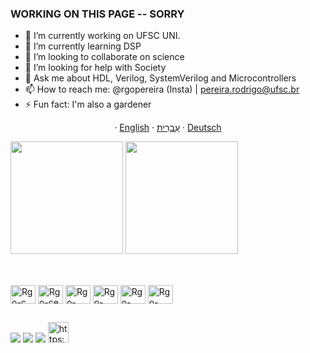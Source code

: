 ### WORKING ON THIS PAGE -- SORRY 


- 🔭 I’m currently working on UFSC UNI.
- 🌱 I’m currently learning DSP
- 👯 I’m looking to collaborate on science
- 🤔 I’m looking for help with Society
- 💬 Ask me about HDL, Verilog, SystemVerilog and Microcontrollers
- 📫 How to reach me: @rgopereira (Insta) | pereira.rodrigo@ufsc.br
- ⚡ Fun fact: I'm also a gardener 
 <p align="center">
  ·
  <a href="/docs/readme_en.md">English</a>
  ·
  <a href="/docs/readme_he.md">עִברִית</a>
  ·
  <a href="/docs/readme_de.md">Deutsch</a>
 </p>


<div>
  <img height="180em" src="https://github-readme-stats.vercel.app/api?username=adelfi172&show_icons=true&theme=dark&include_all_commits&count_private=true"/>
  <img height="180em" src="https://github-readme-stats.vercel.app/api/top-langs/?username=adelfi172&layout=compact&langs_count=16&count_private=true&theme=dark"/>
</div>

##

<div style="display: inline_lbock"><br>
 <img align="center" alt="Rgo-c" height="30" width="40" src="https://cdn.jsdelivr.net/gh/devicons/devicon/icons/c/c-original.svg"/>
 <img align="center" alt="Rgo-ce" height="30" width="40" src="https://cdn.jsdelivr.net/gh/devicons/devicon/icons/embeddedc/embeddedc-original.svg" />     
 <img align="center" alt="Rgo-cpp" height="30" width="40"src="https://cdn.jsdelivr.net/gh/devicons/devicon/icons/cplusplus/cplusplus-original.svg" />
 <img align="center" alt="Rgo-gcc" height="30" width="40" src="https://cdn.jsdelivr.net/gh/devicons/devicon/icons/gcc/gcc-original.svg" />
 <img align="center" alt="Rgo-unix" height="30" width="40" src="https://cdn.jsdelivr.net/gh/devicons/devicon/icons/linux/linux-original.svg" />
 <img align="center" alt="Rgo-vim" height="30" width="40"  src="https://cdn.jsdelivr.net/gh/devicons/devicon/icons/vim/vim-original.svg" />     
</div> 

##

<div>
<a href="pereira.rodrigo@ufsc.br" target="_blank"><img src="https://img.shields.io/badge/Gmail-D14836?style=for-the-badge&logo=gmail&logoColor=white" target="_blank"></a>
<a href="https://www.instagram.com/rgopereira/" target="_blank"><img src="https://img.shields.io/badge/Instagram-%23E4405F.svg?style=for-the-badge&logo=Instagram&logoColor=white" target="_blank"></a>
 <a href="https://www.linkedin.com/in/rodrigovmpereira/" target="_blank"><img src="https://img.shields.io/badge/linkedin-%230077B5.svg?style=for-the-badge&logo=linkedin&logoColor=white" target="_blank"></a>
<a href="https://picasion.com/"><img src="https://i.picasion.com/pic92/1ed3e56b6fd7e690085705c70758f039.gif" width="33" height="33" border="0" alt="https://picasion.com/" /></a>
 
</div>





